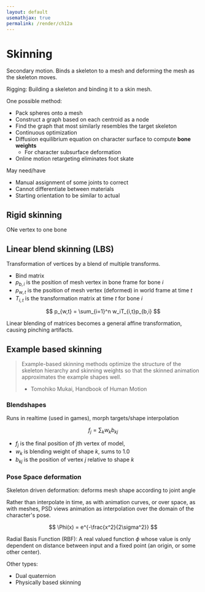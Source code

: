 ```yaml
---
layout: default
usemathjax: true
permalink: /render/ch12a
---
```


# Skinning

Secondary motion. Binds a skeleton to a mesh and deforming the mesh as the skeleton moves.

Rigging: Building a skeleton and binding it to a skin mesh.

One possible method:
- Pack spheres onto a mesh
- Construct a graph based on each centroid as a node
- Find the graph that most similarly resembles the target skeleton
- Continuous optimization
- Diffusion equilibrium equation on character surface to compute **bone weights**
  - For character subsurface deformation
- Online motion retargeting eliminates foot skate

May need/have
- Manual assignment of some joints to correct
- Cannot differentiate between materials
- Starting orientation to be similar to actual

## Rigid skinning

ONe vertex to one bone

## Linear blend skinning (LBS)

Transformation of vertices by a blend of multiple transforms.
- Bind matrix
- $p_{b,i}$ is the position of mesh vertex in bone frame for bone $i$
- $p_{w,t}$ is the psoition of mesh vertex (deformed) in world frame at time $t$
- $T_{i,t}$ is the transformation matrix at time $t$ for bone $i$

$$
p_{w,t} = \sum_{i=1}^n  w_iT_{i,t}p_{b,i}
$$

Linear blending of matrices becomes a general affine transformation, causing pinching artifacts.

## Example based skinning

> Example-based skinning methods optimize the structure of the skeleton hierarchy 
> and skinning weights so that the skinned animation approximates the example shapes well.
> - Tomohiko Mukai, Handbook of Human Motion

### Blendshapes

Runs in realtime (used in games), morph targets/shape interpolation

$$
f_j = \sum_k w_k b_{kj}
$$

- $f_j$ is the final position of jth vertex of model,
- $w_k$ is blending weight of shape $k$, sums to 1.0
- $b_{kj}$ is the position of vertex $j$ relative to shape $k$

### Pose Space deformation

Skeleton driven deformation: deforms mesh shape according to joint angle

Rather than interpolate in time, as with animation curves, or over space, as with meshes, 
PSD views animation as interpolation over the domain of the character's pose.

$$
\Phi(x) = e^{-\frac{x^2}{2\sigma^2}}
$$

Radial Basis Function (RBF): A real valued function $\phi$ whose value is only dependent 
on distance between input and a fixed point (an origin, or some other center).

Other types:
- Dual quaternion
- Physically based skinning